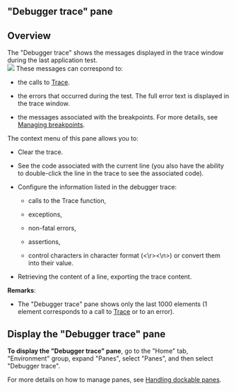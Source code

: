 


## "Debugger trace" pane
			



<a name="NOTE1"></a>
<a name="NOTE1_1"></a>


## Overview
<a name="overview_ELTTEXTE000119"></a>
The "Debugger trace" shows the messages displayed in the trace window during the last application test.<br>![](https://doc.pcsoft.fr/en-US/images/image.awp?langid=3&name=VoletTrace.gif)
These messages can correspond to:

- the calls to [Trace](../WDLang1/3013050.md).

- the errors that occurred during the test. The full error text is displayed in the trace window.

- the messages associated with the breakpoints. For more details, see [Managing breakpoints](../Editeurs/2019005.md). 




The context menu of this pane allows you to:

- Clear the trace.

- See the code associated with the current line (you also have the ability to double-click the line in the trace to see the associated code).

- Configure the information listed in the debugger trace:

	- calls to the Trace function,

	- exceptions,

	- non-fatal errors,

	- assertions,

	- control characters in character format (&lt;\\r&gt;&lt;\\n&gt;) or convert them into their value.




- Retrieving the content of a line, exporting the trace content.




**Remarks**: 

- The "Debugger trace" pane shows only the last 1000 elements (1 element corresponds to a call to [Trace](../WDLang1/3013050.md) or to an error).




<a name="NOTE2"></a>
<a name="NOTE2_1"></a>


## Display the "Debugger trace" pane
<a name="display_the_debugger_trace_pane_ELTTEXTE000143"></a>
**To display the "Debugger trace" pane**, go to the "Home" tab, "Environment" group, expand "Panes", select "Panes", and then select "Debugger trace".

For more details on how to manage panes, see [Handling dockable panes](../Editeurs/2027001.md).


